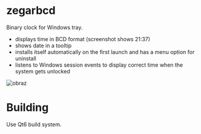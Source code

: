 # zegarbcd
Binary clock for Windows tray.
- displays time in BCD format (screenshot shows 21:37)
- shows date in a tooltip
- installs itself automatically on the first launch and has a menu option for uninstall
- listens to Windows session events to display correct time when the system gets unlocked

![obraz](https://github.com/user-attachments/assets/61d69e4b-72e7-4e72-aab6-9102bcbdcec5)

# Building
Use Qt6 build system.
